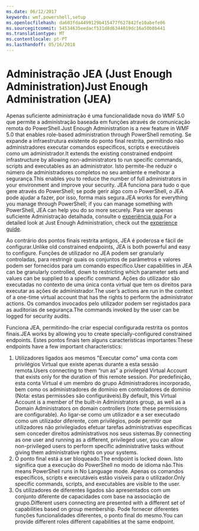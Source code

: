 ```yaml
---
ms.date: 06/12/2017
keywords: wmf,powershell,setup
ms.openlocfilehash: da603fda4499129b415477f627842fe10abefe06
ms.sourcegitcommit: 54534635eedacf531d8d6344019dc16a50b8b441
ms.translationtype: MT
ms.contentlocale: pt-PT
ms.lasthandoff: 05/16/2018
---
```

# <a name="just-enough-administration-jea"></a><span data-ttu-id="e1fd2-102">Administração JEA (Just Enough Administration)</span><span class="sxs-lookup"><span data-stu-id="e1fd2-102">Just Enough Administration (JEA)</span></span>
<span data-ttu-id="e1fd2-103">Apenas suficiente administração é uma funcionalidade nova do WMF 5.0 que permite a administração baseada em funções através de comunicação remota do PowerShell.</span><span class="sxs-lookup"><span data-stu-id="e1fd2-103">Just Enough Administration is a new feature in WMF 5.0 that enables role-based administration through PowerShell remoting.</span></span>  <span data-ttu-id="e1fd2-104">Se expande a infraestrutura existente do ponto final restrita, permitindo não administradores executar comandos específicos, scripts e executáveis como um administrador.</span><span class="sxs-lookup"><span data-stu-id="e1fd2-104">It extends the existing constrained endpoint infrastructure by allowing non-administrators to run specific commands, scripts and executables as an administrator.</span></span>  <span data-ttu-id="e1fd2-105">Isto permite-lhe reduzir o número de administradores completos no seu ambiente e melhorar a segurança.</span><span class="sxs-lookup"><span data-stu-id="e1fd2-105">This enables you to reduce the number of full administrators in your environment and improve your security.</span></span>  <span data-ttu-id="e1fd2-106">JEA funciona para tudo o que gere através do PowerShell; se pode gerir algo com o PowerShell, o JEA pode ajudar a fazer, por isso, forma mais segura.</span><span class="sxs-lookup"><span data-stu-id="e1fd2-106">JEA works for everything you manage through PowerShell; if you can manage something with PowerShell, JEA can help you do so more securely.</span></span>  <span data-ttu-id="e1fd2-107">Para ver apenas suficiente Administração detalhada, consulte o [experiência guia](http://aka.ms/JEA).</span><span class="sxs-lookup"><span data-stu-id="e1fd2-107">For a detailed look at Just Enough Administration, check out the [experience guide](http://aka.ms/JEA).</span></span>

<span data-ttu-id="e1fd2-108">Ao contrário dos pontos finais restrita antigos, JEA é poderosa e fácil de configurar.</span><span class="sxs-lookup"><span data-stu-id="e1fd2-108">Unlike old constrained endpoints, JEA is both powerful and easy to configure.</span></span>  <span data-ttu-id="e1fd2-109">Funções de utilizador no JEA podem ser granularly controladas, para restringir quais os conjuntos de parâmetros e valores podem ser fornecidos para um comando específico.</span><span class="sxs-lookup"><span data-stu-id="e1fd2-109">User capabilities in JEA can be granularly controlled, down to restricting which parameter sets and values can be supplied to a specific command.</span></span> <span data-ttu-id="e1fd2-110">Ações do utilizador são executadas no contexto de uma única conta virtual que tem os direitos para executar as ações de administrador.</span><span class="sxs-lookup"><span data-stu-id="e1fd2-110">The user’s actions are run in the context of a one-time virtual account that has the rights to perform the administrator actions.</span></span>  <span data-ttu-id="e1fd2-111">Os comandos invocados pelo utilizador podem ser registados para as auditorias de segurança.</span><span class="sxs-lookup"><span data-stu-id="e1fd2-111">The commands invoked by the user can be logged for security audits.</span></span>

<span data-ttu-id="e1fd2-112">Funciona JEA, permitindo-lhe criar especial configurada restrita os pontos finais.</span><span class="sxs-lookup"><span data-stu-id="e1fd2-112">JEA works by allowing you to create specially-configured constrained endpoints.</span></span>  <span data-ttu-id="e1fd2-113">Estes pontos finais tem alguns características importantes:</span><span class="sxs-lookup"><span data-stu-id="e1fd2-113">These endpoints have a few important characteristics:</span></span>

1. <span data-ttu-id="e1fd2-114">Utilizadores ligados aos mesmos "Executar como" uma conta com privilégios Virtual que existe apenas durante a esta sessão remota.</span><span class="sxs-lookup"><span data-stu-id="e1fd2-114">Users connecting to them “run as” a privileged Virtual Account that exists only for the duration of this remote session.</span></span>  <span data-ttu-id="e1fd2-115">Por predefinição, esta conta Virtual é um membro do grupo Administradores incorporado, bem como os administradores de domínio em controladores de domínio (Nota: estas permissões são configuráveis).</span><span class="sxs-lookup"><span data-stu-id="e1fd2-115">By default, this Virtual Account is a member of the built-in Administrators group, as well as a Domain Administrators on domain controllers (note: these permissions are configurable).</span></span> <span data-ttu-id="e1fd2-116">Ao ligar-se como um utilizador e a ser executado como um utilizador diferente, com privilégios, pode permitir que utilizadores não privilegiados efetuar tarefas administrativas específicas sem conceder direitos administrativos nos seus sistemas.</span><span class="sxs-lookup"><span data-stu-id="e1fd2-116">By connecting as one user and running as a different, privileged user, you can allow non-privileged users to perform specific administrative tasks without giving them administrative rights on your systems.</span></span>
2. <span data-ttu-id="e1fd2-117">O ponto final está a ser bloqueado.</span><span class="sxs-lookup"><span data-stu-id="e1fd2-117">The endpoint is locked down.</span></span>  <span data-ttu-id="e1fd2-118">Isto significa que a execução do PowerShell no modo de idioma não.</span><span class="sxs-lookup"><span data-stu-id="e1fd2-118">This means PowerShell runs in No Language mode.</span></span>  <span data-ttu-id="e1fd2-119">Apenas os comandos específicos, scripts e executáveis estão visíveis para o utilizador.</span><span class="sxs-lookup"><span data-stu-id="e1fd2-119">Only specific commands, scripts, and executables are visible to the user.</span></span>
3. <span data-ttu-id="e1fd2-120">Os utilizadores de diferentes ligados são apresentados com um conjunto diferente de capacidades com base na associação de grupo.</span><span class="sxs-lookup"><span data-stu-id="e1fd2-120">Different users connecting are presented with a different set of capabilities based on group membership.</span></span>  <span data-ttu-id="e1fd2-121">Pode fornecer diferentes funções funcionalidades diferentes, o ponto final do mesmo.</span><span class="sxs-lookup"><span data-stu-id="e1fd2-121">You can provide different roles different capabilities at the same endpoint.</span></span>
